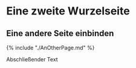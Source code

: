 # Eine zweite Wurzelseite

## Eine andere Seite einbinden
{% include "./AnOtherPage.md" %}

Abschließender Text
